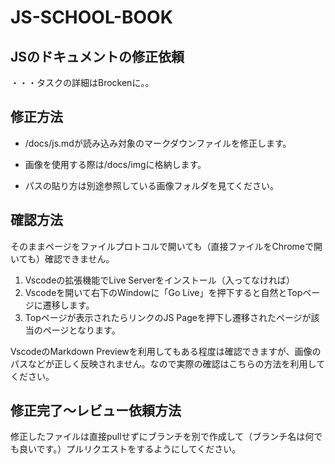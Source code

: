 # JS-SCHOOL-BOOK


## JSのドキュメントの修正依頼

・・・タスクの詳細はBrockenに。。



## 修正方法

* /docs/js.mdが読み込み対象のマークダウンファイルを修正します。

* 画像を使用する際は/docs/imgに格納します。

* パスの貼り方は別途参照している画像フォルダを見てください。


## 確認方法

そのままページをファイルプロトコルで開いても（直接ファイルをChromeで開いても）確認できません。

1. Vscodeの拡張機能でLive Serverをインストール（入ってなければ）
1. Vscodeを開いて右下のWindowに「Go Live」を押下すると自然とTopページに遷移します。
1. Topページが表示されたらリンクのJS Pageを押下し遷移されたページが該当のページとなります。

VscodeのMarkdown Previewを利用してもある程度は確認できますが、画像のパスなどが正しく反映されません。なので実際の確認はこちらの方法を利用してください。

## 修正完了～レビュー依頼方法

修正したファイルは直接pullせずにブランチを別で作成して（ブランチ名は何でも良いです。）プルリクエストをするようにしてください。




